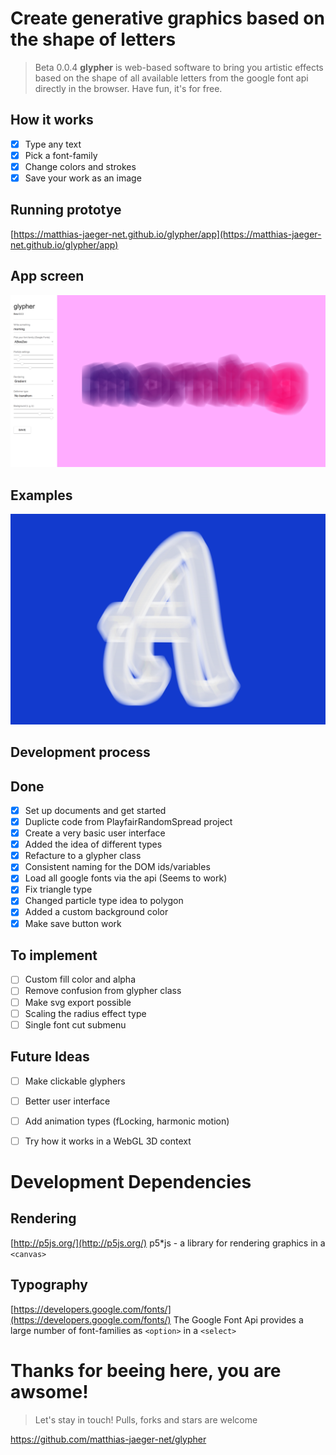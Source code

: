 # Create generative graphics based on the shape of letters

> Beta 0.0.4 **glypher** is web-based software to bring you artistic effects based on the shape of all available
letters from the google font api directly in the browser. Have fun, it's for free.

## How it works
- [x] Type any text
- [x] Pick a font-family
- [x] Change colors and strokes
- [x] Save your work as an image

## Running prototye
[https://matthias-jaeger-net.github.io/glypher/app](https://matthias-jaeger-net.github.io/glypher/app)

## App screen
![glypher app](documentation/screens/screen-3.png)

## Examples
![glypher example](documentation/results/glypher-1.jpg)



## Development process

## Done
- [x] Set up documents and get started
- [x] Duplicte code from PlayfairRandomSpread project
- [x] Create a very basic user interface
- [x] Added the idea of different types
- [x] Refacture to a glypher class
- [x] Consistent naming for the DOM ids/variables
- [x] Load all google fonts via the api (Seems to work)
- [x] Fix triangle type
- [x] Changed particle type idea to polygon
- [x] Added a custom background color
- [x] Make save button work

## To implement
- [ ] Custom fill color and alpha
- [ ] Remove confusion from glypher class
- [ ] Make svg export possible
- [ ] Scaling the radius effect type
- [ ] Single font cut submenu

## Future Ideas
- [ ] Make clickable glyphers
- [ ] Better user interface
- [ ] Add animation types (fLocking, harmonic motion)
- [ ] Try how it works in a WebGL 3D context


# Development Dependencies

## Rendering
[http://p5js.org/](http://p5js.org/)
p5*js - a library for rendering graphics in a `<canvas>`

## Typography
[https://developers.google.com/fonts/](https://developers.google.com/fonts/)
The Google Font Api provides a large number of font-families as `<option>` in a `<select>`

# Thanks for beeing here, you are awsome!
> Let's stay in touch! Pulls, forks and stars are welcome 

https://github.com/matthias-jaeger-net/glypher

